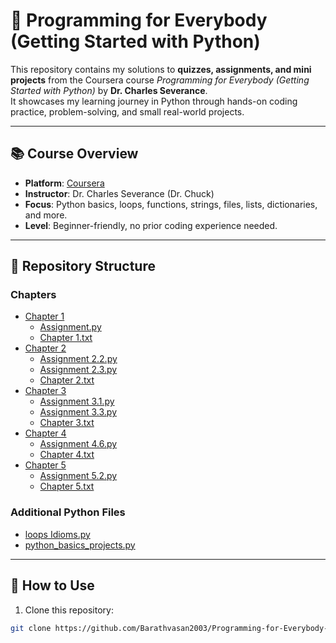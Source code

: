 # 🐍 Programming for Everybody (Getting Started with Python)

This repository contains my solutions to **quizzes, assignments, and mini projects** from the Coursera course *Programming for Everybody (Getting Started with Python)* by **Dr. Charles Severance**.  
It showcases my learning journey in Python through hands-on coding practice, problem-solving, and small real-world projects.

---

## 📚 Course Overview

- **Platform**: [Coursera](https://www.coursera.org/learn/python)  
- **Instructor**: Dr. Charles Severance (Dr. Chuck)  
- **Focus**: Python basics, loops, functions, strings, files, lists, dictionaries, and more.  
- **Level**: Beginner-friendly, no prior coding experience needed.  

---

## 📁 Repository Structure

### Chapters
- [Chapter 1](Chapter%201/)
  - [Assignment.py](Chapter%201/Assignment.py)
  - [Chapter 1.txt](Chapter%201/Chapter%201.txt)
- [Chapter 2](Chapter%202/)
  - [Assignment 2.2.py](Chapter%202/Assignment%202.2.py)
  - [Assignment 2.3.py](Chapter%202/Assignment%202.3.py)
  - [Chapter 2.txt](Chapter%202/Chapter%202.txt)
- [Chapter 3](Chapter%203/)
  - [Assignment 3.1.py](Chapter%203/Assignment%203.1.py)
  - [Assignment 3.3.py](Chapter%203/Assignment%203.3.py)
  - [Chapter 3.txt](Chapter%203/Chapter%203.txt)
- [Chapter 4](Chapter%204/)
  - [Assignment 4.6.py](Chapter%204/Assignment%204.6.py)
  - [Chapter 4.txt](Chapter%204/Chapter%204.txt)
- [Chapter 5](Chapter%205/)
  - [Assignment 5.2.py](Chapter%205/Assignment%205.2.py)
  - [Chapter 5.txt](Chapter%205/Chapter%205.txt)

### Additional Python Files
- [loops Idioms.py](loops%20Idioms.py)
- [python_basics_projects.py](python_basics_projects.py)

---

## 📌 How to Use
1. Clone this repository:  
```bash
git clone https://github.com/Barathvasan2003/Programming-for-Everybody-Getting-Started-with-Python.git
